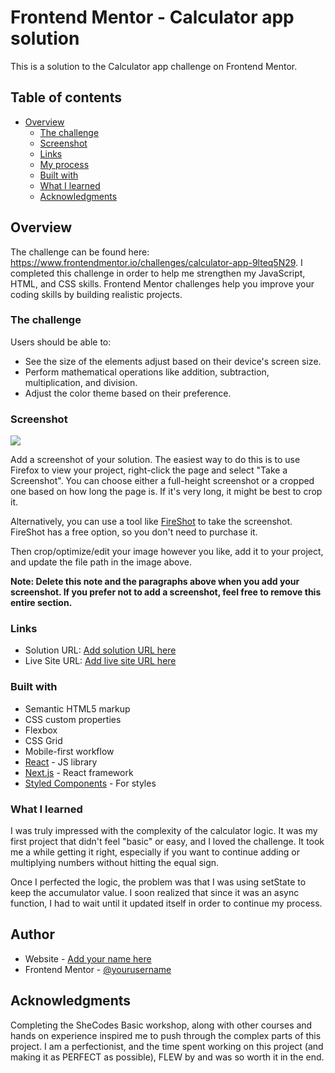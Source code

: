 # Frontend Mentor - Calculator app solution

This is a solution to the Calculator app challenge on Frontend Mentor.

## Table of contents

- [Overview](#overview)
  - [The challenge](#the-challenge)
  - [Screenshot](#screenshot)
  - [Links](#links)
  - [My process](#my-process)
  - [Built with](#built-with)
  - [What I learned](#what-i-learned)
  - [Acknowledgments](#acknowledgments)

## Overview
The challenge can be found here: https://www.frontendmentor.io/challenges/calculator-app-9lteq5N29. I completed this challenge in order to help me strengthen my JavaScript, HTML, and CSS skills. Frontend Mentor challenges help you improve your coding skills by building realistic projects.

### The challenge

Users should be able to:

- See the size of the elements adjust based on their device's screen size.
- Perform mathematical operations like addition, subtraction, multiplication, and division.
- Adjust the color theme based on their preference.

### Screenshot

![](./screenshot.jpg)

Add a screenshot of your solution. The easiest way to do this is to use Firefox to view your project, right-click the page and select "Take a Screenshot". You can choose either a full-height screenshot or a cropped one based on how long the page is. If it's very long, it might be best to crop it.

Alternatively, you can use a tool like [FireShot](https://getfireshot.com/) to take the screenshot. FireShot has a free option, so you don't need to purchase it.

Then crop/optimize/edit your image however you like, add it to your project, and update the file path in the image above.

**Note: Delete this note and the paragraphs above when you add your screenshot. If you prefer not to add a screenshot, feel free to remove this entire section.**

### Links

- Solution URL: [Add solution URL here](https://your-solution-url.com)
- Live Site URL: [Add live site URL here](https://your-live-site-url.com)

### Built with
- Semantic HTML5 markup
- CSS custom properties
- Flexbox
- CSS Grid
- Mobile-first workflow
- [React](https://reactjs.org/) - JS library
- [Next.js](https://nextjs.org/) - React framework
- [Styled Components](https://styled-components.com/) - For styles

### What I learned

I was truly impressed with the complexity of the calculator logic. It was my first project that didn't feel "basic" or easy, and I loved the challenge. It took me a while getting it right, especially if you want to continue adding or multiplying numbers without hitting the equal sign.

Once I perfected the logic, the problem was that I was using setState to keep the accumulator value. I soon realized that since it was an async function, I had to wait until it updated itself in order to continue my process.

## Author

- Website - [Add your name here](https://www.your-site.com)
- Frontend Mentor - [@yourusername](https://www.frontendmentor.io/profile/yourusername)


## Acknowledgments

Completing the SheCodes Basic workshop, along with other courses and hands on experience inspired me to push through the complex parts of this project. I am a perfectionist, and the time spent working on this project (and making it as PERFECT as possible), FLEW by and was so worth it in the end.
